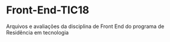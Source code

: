 # Front-End-TIC18
Arquivos e avaliações da disciplina de Front End do programa de Residência em tecnologia 
